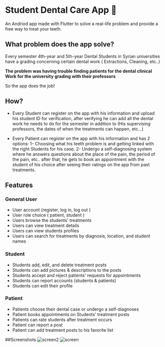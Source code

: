 # Student Dental Care App 🦷

An Andriod app made with Flutter to solve a real-life problem and provide a free way to treat your teeth.

## What problem does the app solve?

Every semester 4th-year and 5th-year Dental Students in Syrian universities have a grading concerning certain dental work ( Extractions, Cleaning, etc..)

**The problem was having trouble finding patients for the dental clinical Work for the university grading with their professors**

So the app does the job!

## How?
- Every Student can register on the app with his information and upload his student ID for verification, after verifying he can add all the dental work he needs to do for the semester in addition to (His supervising professors, the dates of when the treatments can happen, etc...)

- Every Patient can register on the app with his information and has 2 options:
  1- Choosing what his teeth problem is and getting linked with the right Students for his case.
  2- Undergo a self-diagnosing system where he answers questions about the place of the pain, the period of the pain, etc..
   after that, he gets to book an appointment with the student of his choice after seeing their ratings on the app from past treatments.

## Features

### General User
- User account (register, log in, log out )
- User role choice ( patient, student )
- Users browse the students' treatments 
- Users can view treatment details
- Users can view students profiles
- Users can search for treatments by diagnosis, location, and student names

### Student
- Students add, edit, and delete treatment posts
- Students can add pictures & descriptions to the posts
- Students accept and reject patients' requests for appointments
- Students can report accounts (students & patients)
- Students can edit their profile

### Patient
- Patients choose their dental case or undergo a self-diagnoses
- Patient books appointments on Students' treatment posts 
- Patients can rate students after treatment occurs
- Patient can report a post
- Patient can add treatment posts to his favorite list

##Screenshots
![screen2](https://github.com/user-attachments/assets/7e600c49-1741-4ba3-97f7-ae8486993953)
![screen](https://github.com/user-attachments/assets/97233ca5-f6a2-4ff4-b445-812361a8758f)

  

